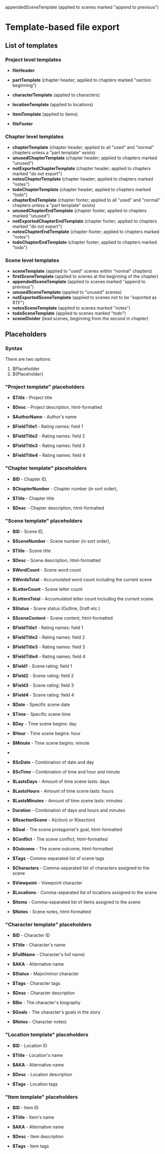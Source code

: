 appendedSceneTemplate (applied to scenes marked "append to previous")
# Template-based file export

## List of templates

### Project level templates

* **fileHeader** 
* **partTemplate** (chapter header; applied to chapters marked "section beginning")

* **characterTemplate** (applied to characters)
* **locationTemplate** (applied to locations)
* **itemTemplate** (applied to items)

* **fileFooter** 

### Chapter level templates

* **chapterTemplate** (chapter header; applied to all "used" and "normal" chapters unless a "part template" exists)
* **unusedChapterTemplate** (chapter header; applied to chapters marked "unused")
* **notExportedChapterTemplate** (chapter header; applied to chapters marked "do not export")
* **notesChapterTemplate** (chapter header; applied to chapters marked "notes")
* **todoChapterTemplate** (chapter header; applied to chapters marked "todo")
* **chapterEndTemplate** (chapter footer; applied to all "used" and "normal" chapters unless a "part template" exists)
* **unusedChapterEndTemplate** (chapter footer; applied to chapters marked "unused")
* **notExportedChapterEndTemplate** (chapter footer; applied to chapters marked "do not export")
* **notesChapterEndTemplate** (chapter footer; applied to chapters marked "notes")
* **todoChapterEndTemplate** (chapter footer; applied to chapters marked "todo")


### Scene level templates

* **sceneTemplate** (applied to "used" scenes within "normal" chapters)
* **firstSceneTemplate** (applied  to scenes at the beginning of the chapter)
* **appendedSceneTemplate** (applied to scenes marked "append to previous")
* **unusedSceneTemplate** (applied to "unused" scenes)
* **notExportedSceneTemplate** (applied to scenes not to be "exported as RTF")
* **notesSceneTemplate** (applied to scenes marked "notes")
* **todoSceneTemplate** (applied to scenes marked "todo")
* **sceneDivider** (lead scenes, beginning from the second in chapter)


## Placeholders

### Syntax

There are two options:

1. $Placeholder
2. ${Placeholder}


### "Project template" placeholders

* **$Title** - Project title
* **$Desc** - Project description, html-formatted
* **$AuthorName** - Author's name


* **$FieldTitle1** - Rating names: field 1
* **$FieldTitle2** - Rating names: field 2
* **$FieldTitle3** - Rating names: field 3
* **$FieldTitle4** - Rating names: field 4

### "Chapter template" placeholders

* **$ID** - Chapter ID,
* **$ChapterNumber** - Chapter number (in sort order),

* **$Title** - Chapter title
* **$Desc** - Chapter description, html-formatted

### "Scene template" placeholders

* **$ID** - Scene ID,
* **$SceneNumber** - Scene number (in sort order),

* **$Title** - Scene title
* **$Desc** - Scene description, html-formatted

* **$WordCount** - Scene word count
* **$WordsTotal** - Accumulated word count including the current scene
* **$LetterCount** - Scene letter count
* **$LettersTotal** - Accumulated letter count including the current scene

* **$Status** - Scene status (Outline, Draft etc.)
* **$SceneContent** - Scene content, html-formatted

* **$FieldTitle1** - Rating names: field 1
* **$FieldTitle2** - Rating names: field 2
* **$FieldTitle3** - Rating names: field 3
* **$FieldTitle4** - Rating names: field 4
* **$Field1** - Scene rating: field 1
* **$Field2** - Scene rating: field 2
* **$Field3** - Scene rating: field 3
* **$Field4** - Scene rating: field 4

* **$Date** - Specific scene date
* **$Time** - Specific scene time
* **$Day** - Time scene begins: day
* **$Hour** - Time scene begins: hour
* **$Minute** - Time scene begins: minute
* 
* **$ScDate** - Combination of date and day
* **$ScTime** - Combination of time and hour and minute

* **$LastsDays** - Amount of time scene lasts: days
* **$LastsHours** - Amount of time scene lasts: hours
* **$LastsMinutes** - Amount of time scene lasts: minutes

* **Duration** - Combination of days and hours and minutes

* **$ReactionScene** - A(ction) or R(eaction)
* **$Goal** - The scene protagonist's goal, html-formatted
* **$Conflict** - The scene conflict, html-formatted
* **$Outcome** - The scene outcome, html-formatted
* **$Tags** - Comma-separated list of scene tags

* **$Characters** - Comma-separated list of characters assigned to the scene
* **$Viewpoint** - Viewpoint character
* **$Locations** - Comma-separated list of locations assigned to the scene
* **$Items** - Comma-separated list of items assigned to the scene

* **$Notes** - Scene notes, html-formatted


### "Character template" placeholders

* **$ID** - Character ID

* **$Title** - Character's name
* **$FullName** - Character's full name)
* **$AKA** - Alternative name

* **$Status** - Major/minor character
* **$Tags** - Character tags

* **$Desc** - Character description
* **$Bio** - The character's biography
* **$Goals** - The character's goals in the story
* **$Notes** - Character notes)

### "Location template" placeholders

* **$ID** - Location ID

* **$Title** - Location's name
* **$AKA** - Alternative name
* **$Desc** - Location description
* **$Tags** - Location tags

### "Item template" placeholders

* **$ID** - Item ID

* **$Title** - Item's name
* **$AKA** - Alternative name
* **$Desc** - Item description
* **$Tags** - Item tags
